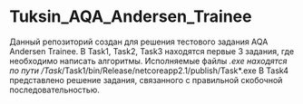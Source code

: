 # Tuksin_AQA_Andersen_Trainee
Данный репозиторий создан для решения тестового задания AQA Andersen Trainee.
В Task1, Task2, Task3 находятся первые 3 задания, где необходимо написать алгоритмы. Исполняемые файлы *.exe находятся по пути /Task*/Task1/bin/Release/netcoreapp2.1/publish/Task*.exe
В Task4 представлено решение задания, связанного с правильной скобочной последовательностью.

